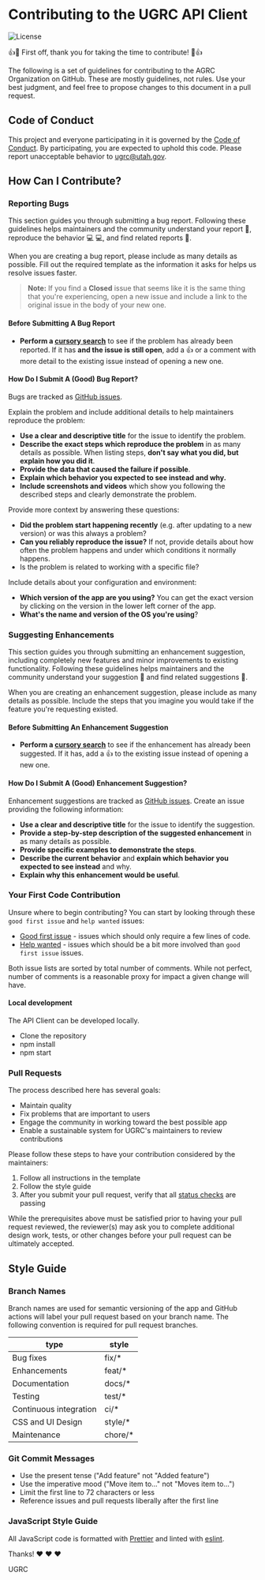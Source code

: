 # Contributing to the UGRC API Client

![License](https://img.shields.io/github/license/agrc/api-client)

👍🎉 First off, thank you for taking the time to contribute! 🎉👍

The following is a set of guidelines for contributing to the AGRC Organization on GitHub. These are mostly guidelines, not rules. Use your best judgment, and feel free to propose changes to this document in a pull request.

## Code of Conduct

This project and everyone participating in it is governed by the [Code of Conduct](CODE_OF_CONDUCT.md). By participating, you are expected to uphold this code. Please report unacceptable behavior to [ugrc@utah.gov](mailto:ugrc@utah.gov).

## How Can I Contribute?

### Reporting Bugs

This section guides you through submitting a bug report. Following these guidelines helps maintainers and the community understand your report :pencil:, reproduce the behavior :computer: :computer:, and find related reports :mag_right:.

When you are creating a bug report, please include as many details as possible. Fill out the required template as the information it asks for helps us resolve issues faster.

> **Note:** If you find a **Closed** issue that seems like it is the same thing that you're experiencing, open a new issue and include a link to the original issue in the body of your new one.

#### Before Submitting A Bug Report

- **Perform a [cursory search](https://github.com/agrc/api-client/issues?q=is%3Aissue+sort%3Aupdated-desc+is%3Aopen+label%3Abug+)** to see if the problem has already been reported. If it has **and the issue is still open**, add a 👍 or a comment with more detail to the existing issue instead of opening a new one.

#### How Do I Submit A (Good) Bug Report?

Bugs are tracked as [GitHub issues](https://guides.github.com/features/issues/).

Explain the problem and include additional details to help maintainers reproduce the problem:

- **Use a clear and descriptive title** for the issue to identify the problem.
- **Describe the exact steps which reproduce the problem** in as many details as possible. When listing steps, **don't say what you did, but explain how you did it**.
- **Provide the data that caused the failure if possible**.
- **Explain which behavior you expected to see instead and why.**
- **Include screenshots and videos** which show you following the described steps and clearly demonstrate the problem.

Provide more context by answering these questions:

- **Did the problem start happening recently** (e.g. after updating to a new version) or was this always a problem?
- **Can you reliably reproduce the issue?** If not, provide details about how often the problem happens and under which conditions it normally happens.
- Is the problem is related to working with a specific file?

Include details about your configuration and environment:

- **Which version of the app are you using?** You can get the exact version by clicking on the version in the lower left corner of the app.
- **What's the name and version of the OS you're using**?

### Suggesting Enhancements

This section guides you through submitting an enhancement suggestion, including completely new features and minor improvements to existing functionality. Following these guidelines helps maintainers and the community understand your suggestion :pencil: and find related suggestions :mag_right:.

When you are creating an enhancement suggestion, please include as many details as possible. Include the steps that you imagine you would take if the feature you're requesting existed.

#### Before Submitting An Enhancement Suggestion

- **Perform a [cursory search](https://github.com/agrc/api-client/issues?q=is%3Aissue+sort%3Aupdated-desc+label%3Aenhancement+is%3Aopen+)** to see if the enhancement has already been suggested. If it has, add a 👍 to the existing issue instead of opening a new one.

#### How Do I Submit A (Good) Enhancement Suggestion?

Enhancement suggestions are tracked as [GitHub issues](https://guides.github.com/features/issues/). Create an issue providing the following information:

- **Use a clear and descriptive title** for the issue to identify the suggestion.
- **Provide a step-by-step description of the suggested enhancement** in as many details as possible.
- **Provide specific examples to demonstrate the steps**.
- **Describe the current behavior** and **explain which behavior you expected to see instead** and why.
- **Explain why this enhancement would be useful**.

### Your First Code Contribution

Unsure where to begin contributing? You can start by looking through these `good first issue` and `help wanted` issues:

- [Good first issue](https://github.com/agrc/api-client/issues?q=is%3Aopen+label%3A%22good+first+issue%22+sort%3Acomments-desc) - issues which should only require a few lines of code.
- [Help wanted](https://github.com/agrc/api-client/issues?q=is%3Aopen+label%3A%22help+wanted%22+sort%3Acomments-desc+) - issues which should be a bit more involved than `good first issue` issues.

Both issue lists are sorted by total number of comments. While not perfect, number of comments is a reasonable proxy for impact a given change will have.

#### Local development

The API Client can be developed locally.

- Clone the repository
- npm install
- npm start

### Pull Requests

The process described here has several goals:

- Maintain quality
- Fix problems that are important to users
- Engage the community in working toward the best possible app
- Enable a sustainable system for UGRC's maintainers to review contributions

Please follow these steps to have your contribution considered by the maintainers:

1. Follow all instructions in the template
2. Follow the style guide
3. After you submit your pull request, verify that all [status checks](https://help.github.com/articles/about-status-checks/) are passing

While the prerequisites above must be satisfied prior to having your pull request reviewed, the reviewer(s) may ask you to complete additional design work, tests, or other changes before your pull request can be ultimately accepted.

## Style Guide

### Branch Names

Branch names are used for semantic versioning of the app and GitHub actions will label your pull request based on your branch name. The following convention is required for pull request branches.

| type                   | style    |
| ---------------------- | -------- |
| Bug fixes              | fix/\*   |
| Enhancements           | feat/\*  |
| Documentation          | docs/\*  |
| Testing                | test/\*  |
| Continuous integration | ci/\*    |
| CSS and UI Design      | style/\* |
| Maintenance            | chore/\* |

### Git Commit Messages

- Use the present tense ("Add feature" not "Added feature")
- Use the imperative mood ("Move item to..." not "Moves item to...")
- Limit the first line to 72 characters or less
- Reference issues and pull requests liberally after the first line

### JavaScript Style Guide

All JavaScript code is formatted with [Prettier](https://prettier.io/) and linted with [eslint](https://eslint.org/).

Thanks! ❤️ ❤️ ❤️

UGRC
